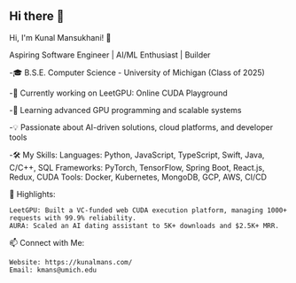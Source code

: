 ## Hi there 👋
Hi, I'm Kunal Mansukhani! 👋

Aspiring Software Engineer | AI/ML Enthusiast | Builder

-🎓 B.S.E. Computer Science - University of Michigan (Class of 2025)

-🔭 Currently working on LeetGPU: Online CUDA Playground

-🌱 Learning advanced GPU programming and scalable systems

-💡 Passionate about AI-driven solutions, cloud platforms, and developer tools

-🛠️ My Skills:
    Languages: Python, JavaScript, TypeScript, Swift, Java, C/C++, SQL
    Frameworks: PyTorch, TensorFlow, Spring Boot, React.js, Redux, CUDA
    Tools: Docker, Kubernetes, MongoDB, GCP, AWS, CI/CD

🚀 Highlights:

    LeetGPU: Built a VC-funded web CUDA execution platform, managing 1000+ requests with 99.9% reliability.
    AURA: Scaled an AI dating assistant to 5K+ downloads and $2.5K+ MRR.

📫 Connect with Me:

    Website: https://kunalmans.com/
    Email: kmans@umich.edu
<!--
**kunal-mansukhani/kunal-mansukhani** is a ✨ _special_ ✨ repository because its `README.md` (this file) appears on your GitHub profile.

Here are some ideas to get you started:

- 🔭 I’m currently working on ...
- 🌱 I’m currently learning ...
- 👯 I’m looking to collaborate on ...
- 🤔 I’m looking for help with ...
- 💬 Ask me about ...
- 📫 How to reach me: ...
- 😄 Pronouns: ...
- ⚡ Fun fact: ...
-->
